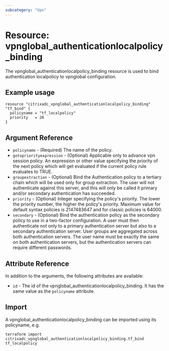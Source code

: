 ```yaml
---
subcategory: "Vpn"
---
```


# Resource: vpnglobal_authenticationlocalpolicy_binding

The vpnglobal_authenticationlocalpolicy_binding resource is used to bind authentication localpolicy to vpnglobal configuration.


## Example usage

```hcl
resource "citrixadc_vpnglobal_authenticationlocalpolicy_binding" "tf_bind" {
  policyname = "tf_localpolicy"
  priority   = 20
}
```


## Argument Reference

* `policyname` - (Required) The name of the policy.
* `gotopriorityexpression` - (Optional) Applicable only to advance vpn session policy. An expression or other value specifying the priority of the next policy which will get evaluated if the current policy rule evaluates to TRUE.
* `groupextraction` - (Optional) Bind the Authentication policy to a tertiary chain which will be used only for group extraction.  The user will not authenticate against this server, and this will only be called it primary and/or secondary authentication has succeeded.
* `priority` - (Optional) Integer specifying the policy's priority. The lower the priority number, the higher the policy's priority. Maximum value for default syntax policies is 2147483647 and for classic policies is 64000.
* `secondary` - (Optional) Bind the authentication policy as the secondary policy to use in a two-factor configuration. A user must then authenticate not only to a primary authentication server but also to a secondary authentication server. User groups are aggregated across both authentication servers. The user name must be exactly the same on both authentication servers, but the authentication servers can require different passwords.


## Attribute Reference

In addition to the arguments, the following attributes are available:

* `id` - The id of the vpnglobal_authenticationlocalpolicy_binding. It has the same value as the `policyname` attribute.


## Import

A vpnglobal_authenticationlocalpolicy_binding can be imported using its policyname, e.g.

```shell
terraform import citrixadc_vpnglobal_authenticationlocalpolicy_binding.tf_bind tf_localpolicy
```
